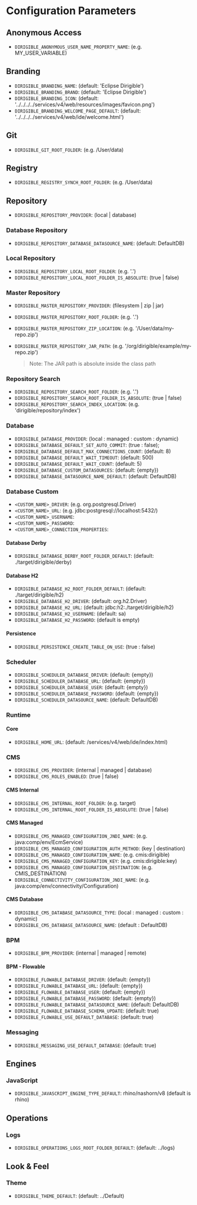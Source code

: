 # Configuration Parameters

## Anonymous Access
- `DIRIGIBLE_ANONYMOUS_USER_NAME_PROPERTY_NAME`: (e.g. MY_USER_VARIABLE)

## Branding
- `DIRIGIBLE_BRANDING_NAME`: (default: 'Eclipse Dirigible')
- `DIRIGIBLE_BRANDING_BRAND`: (default: 'Eclipse Dirigible')
- `DIRIGIBLE_BRANDING_ICON`: (default: '../../../../services/v4/web/resources/images/favicon.png')
- `DIRIGIBLE_BRANDING_WELCOME_PAGE_DEFAULT`: (default: '../../../../services/v4/web/ide/welcome.html')

## Git
- `DIRIGIBLE_GIT_ROOT_FOLDER`: (e.g. /User/data)

## Registry
- `DIRIGIBLE_REGISTRY_SYNCH_ROOT_FOLDER`: (e.g. /User/data)

## Repository

- `DIRIGIBLE_REPOSITORY_PROVIDER`: (local | database)

### Database Repository

- `DIRIGIBLE_REPOSITORY_DATABASE_DATASOURCE_NAME`: (default: DefaultDB)

### Local Repository

- `DIRIGIBLE_REPOSITORY_LOCAL_ROOT_FOLDER`: (e.g. '.')
- `DIRIGIBLE_REPOSITORY_LOCAL_ROOT_FOLDER_IS_ABSOLUTE`: (true | false)

### Master Repository

- `DIRIGIBLE_MASTER_REPOSITORY_PROVIDER`: (filesystem | zip | jar)
- `DIRIGIBLE_MASTER_REPOSITORY_ROOT_FOLDER`: (e.g. '.')
- `DIRIGIBLE_MASTER_REPOSITORY_ZIP_LOCATION`: (e.g. '/User/data/my-repo.zip')
- `DIRIGIBLE_MASTER_REPOSITORY_JAR_PATH`: (e.g. '/org/dirigible/example/my-repo.zip')

  > Note: The JAR path is absolute inside the class path

### Repository Search

- `DIRIGIBLE_REPOSITORY_SEARCH_ROOT_FOLDER`: (e.g. '.')
- `DIRIGIBLE_REPOSITORY_SEARCH_ROOT_FOLDER_IS_ABSOLUTE`: (true | false)
- `DIRIGIBLE_REPOSITORY_SEARCH_INDEX_LOCATION`: (e.g. 'dirigible/repository/index')

### Database

- `DIRIGIBLE_DATABASE_PROVIDER`: (local : managed : custom : dynamic)
- `DIRIGIBLE_DATABASE_DEFAULT_SET_AUTO_COMMIT`: (true : false);
- `DIRIGIBLE_DATABASE_DEFAULT_MAX_CONNECTIONS_COUNT`: (default: 8)
- `DIRIGIBLE_DATABASE_DEFAULT_WAIT_TIMEOUT`: (default: 500)
- `DIRIGIBLE_DATABASE_DEFAULT_WAIT_COUNT`: (default: 5)
- `DIRIGIBLE_DATABASE_CUSTOM_DATASOURCES`: (default: {empty})
- `DIRIGIBLE_DATABASE_DATASOURCE_NAME_DEFAULT`: (default: DefaultDB)

### Database Custom
- `<CUSTOM_NAME>_DRIVER`: (e.g. org.postgresql.Driver)
- `<CUSTOM_NAME>_URL`: (e.g. jdbc:postgresql://localhost:5432/<database-name>)
- `<CUSTOM_NAME>_USERNAME`: 
- `<CUSTOM_NAME>_PASSWORD`: 
- `<CUSTOM_NAME>_CONNECTION_PROPERTIES`:

#### Database Derby

- `DIRIGIBLE_DATABASE_DERBY_ROOT_FOLDER_DEFAULT`: (default: ./target/dirigible/derby)

#### Database H2

- `DIRIGIBLE_DATABASE_H2_ROOT_FOLDER_DEFAULT`: (default: ./target/dirigible/h2)
- `DIRIGIBLE_DATABASE_H2_DRIVER`: (default: org.h2.Driver)
- `DIRIGIBLE_DATABASE_H2_URL`: (default: jdbc:h2:./target/dirigible/h2)
- `DIRIGIBLE_DATABASE_H2_USERNAME`: (default: sa)
- `DIRIGIBLE_DATABASE_H2_PASSWORD`: (default is empty)

#### Persistence

- `DIRIGIBLE_PERSISTENCE_CREATE_TABLE_ON_USE`: (true : false)

### Scheduler
- `DIRIGIBLE_SCHEDULER_DATABASE_DRIVER`: (default: {empty})
- `DIRIGIBLE_SCHEDULER_DATABASE_URL`: (default: {empty})
- `DIRIGIBLE_SCHEDULER_DATABASE_USER`: (default: {empty})
- `DIRIGIBLE_SCHEDULER_DATABASE_PASSWORD`: (default: {empty})
- `DIRIGIBLE_SCHEDULER_DATASOURCE_NAME`: (default: DefaultDB)


### Runtime

#### Core

- `DIRIGIBLE_HOME_URL`: (default: /services/v4/web/ide/index.html)

### CMS

- `DIRIGIBLE_CMS_PROVIDER`: (internal | managed | database)
- `DIRIGIBLE_CMS_ROLES_ENABLED`: (true | false)

#### CMS Internal

- `DIRIGIBLE_CMS_INTERNAL_ROOT_FOLDER`: (e.g. target)
- `DIRIGIBLE_CMS_INTERNAL_ROOT_FOLDER_IS_ABSOLUTE`: (true | false)

#### CMS Managed

- `DIRIGIBLE_CMS_MANAGED_CONFIGURATION_JNDI_NAME`: (e.g. java:comp/env/EcmService)
- `DIRIGIBLE_CMS_MANAGED_CONFIGURATION_AUTH_METHOD`: (key | destination)
- `DIRIGIBLE_CMS_MANAGED_CONFIGURATION_NAME`: (e.g. cmis:dirigible)
- `DIRIGIBLE_CMS_MANAGED_CONFIGURATION_KEY`: (e.g. cmis:dirigible:key)
- `DIRIGIBLE_CMS_MANAGED_CONFIGURATION_DESTINATION`: (e.g. CMIS_DESTINATION)
- `DIRIGIBLE_CONNECTIVITY_CONFIGURATION_JNDI_NAME`: (e.g. java:comp/env/connectivity/Configuration)

#### CMS Database

- `DIRIGIBLE_CMS_DATABASE_DATASOURCE_TYPE`: (local : managed : custom : dynamic)
- `DIRIGIBLE_CMS_DATABASE_DATASOURCE_NAME`: (default : DefaultDB)

### BPM

- `DIRIGIBLE_BPM_PROVIDER`: (internal | managed | remote)

#### BPM - Flowable

- `DIRIGIBLE_FLOWABLE_DATABASE_DRIVER`: (default: {empty})
- `DIRIGIBLE_FLOWABLE_DATABASE_URL`: (default: {empty})
- `DIRIGIBLE_FLOWABLE_DATABASE_USER`: (default: {empty})
- `DIRIGIBLE_FLOWABLE_DATABASE_PASSWORD`: (default: {empty})
- `DIRIGIBLE_FLOWABLE_DATABASE_DATASOURCE_NAME`: (default: DefaultDB)
- `DIRIGIBLE_FLOWABLE_DATABASE_SCHEMA_UPDATE`: (default: true)
- `DIRIGIBLE_FLOWABLE_USE_DEFAULT_DATABASE`: (default: true)

### Messaging

- `DIRIGIBLE_MESSAGING_USE_DEFAULT_DATABASE`: (default: true)

## Engines

### JavaScript

- `DIRIGIBLE_JAVASCRIPT_ENGINE_TYPE_DEFAULT`: rhino/nashorn/v8 (default is rhino)
 
## Operations

### Logs

- `DIRIGIBLE_OPERATIONS_LOGS_ROOT_FOLDER_DEFAULT`: (default: ../logs)

## Look & Feel

### Theme

- `DIRIGIBLE_THEME_DEFAULT`: (default: ../Default)
